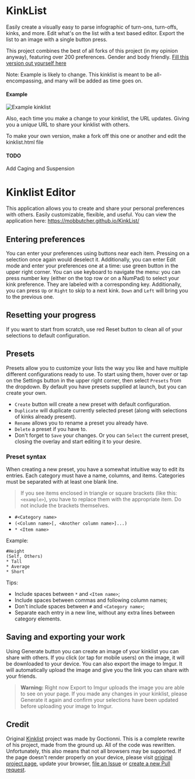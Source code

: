 # KinkList
Easily create a visually easy to parse infographic of turn-ons, turn-offs, kinks, and more.
Edit what's on the list with a text based editor.
Export the list to an image with a single button press.

This project combines the best of all forks of this project
(in my opinion anyway), featuring over 200 preferences. Gender and body friendly.
[Fill this version out yourself here](https://kinklist.io)

Note: Example is likely to change. This kinklist is meant to be all-encompassing, and many will be added as time goes on.
#### Example

![Example kinklist](https://i.imgur.com/fSJA5WX.png)

Also, each time you make a change to your kinklist, the URL updates. Giving you a *unique* URL to share your kinklist with others.

To make your own version, make a fork off this one or another and edit the kinklist.html file

#### TODO

Add Caging and Suspension


# Kinklist Editor
This application allows you to create and share your personal preferences with others. Easily customizable, flexible, and useful.
You can view the application here: https://mobbutcher.github.io/KinkList/

## Entering preferences
You can enter your preferences using buttons near each item.
Pressing on a selection once again would deselect it.
Additionally, you can enter Edit mode and enter your preferences one at a time: use green button in the upper right corner.
You can use keyboard to navigate the menu: you can press number key (either on the top row or on a NumPad) to select your kink preference. They are labeled with a corresponding key.
Additionally, you can press `Up` or `Right` to skip to a next kink. `Down` and `Left` will bring you to the previous one.

## Resetting your progress
If you want to start from scratch, use red Reset button to clean all of your selections to default configuration.

## Presets
Presets allow you to customize your lists the way you like and have multiple different configurations ready to use. To start using them, hover over or tap on the Settings button in the upper right corner, then select `Presets` from the dropdown.
By default you have presets supplied at launch, but you can create your own.
- `Create` button will create a new preset with default configuration.
- `Duplicate` will duplicate currently selected preset (along with selections of kinks already present).
- `Rename` allows you to rename a preset you already have.
- `Delete` a preset if you have to.
- Don't forget to `Save` your changes. Or you can `Select` the current preset, closing the overlay and start editing it to your desire.

### Preset syntax
When creating a new preset, you have a somewhat intuitive way to edit its entries.
Each category must have a name, columns, and items. Categories must be separated with at least one blank line.

> If you see items enclosed in triangle or square brackets (like this: `<example>`), you have to replace them with the appropriate item. Do not include the brackets themselves.

- `#<Category name>`
- `(<Column name>[, <Another column name>]...)`
- `* <Item name>`

Example:
```
#Height
(Self, Others)
* Tall
* Average
* Short

```
Tips:

- Include spaces between `*` and `<Item name>`;
- Include spaces between commas and following column names;
- Don't include spaces between `#` and `<Category name>`;
- Separate each entry in a new line, without any extra lines between category elements.

## Saving and exporting your work
Using Generate button you can create an image of your kinklist you can share with others. If you click (or tap for mobile users) on the image, it will be downloaded to your device. You can also export the image to Imgur. It will automatically upload the image and give you the link you can share with your friends.
> **Warning:** Right now Export to Imgur uploads the image you are able to see on your page. If you made any changes in your kinklist, please Generate it again and confirm your selections have been updated before uploading your image to Imgur.

## Credit
Original [Kinklist](https://github.com/Goctionni/KinkList) project was made by Goctionni. This is a complete rewrite of his project, made from the ground up. All of the code was rewritten. Unfortunately, this also means that not all browsers may be supported. If the page doesn't render properly on your device, please visit [original project page](https://cdn.rawgit.com/Goctionni/KinkList/master/v1.0.2.html), update your browser, [file an Issue](https://github.com/MobButcher/KinkList/issues/new) or [create a new Pull request](https://github.com/MobButcher/KinkList/pulls).

